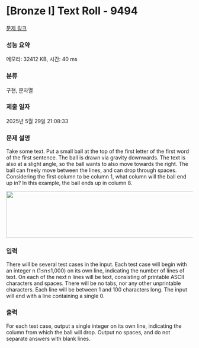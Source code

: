 # [Bronze I] Text Roll - 9494 

[문제 링크](https://www.acmicpc.net/problem/9494) 

### 성능 요약

메모리: 32412 KB, 시간: 40 ms

### 분류

구현, 문자열

### 제출 일자

2025년 5월 29일 21:08:33

### 문제 설명

<p>Take some text. Put a small ball at the top of the first letter of the first word of the first sentence. The ball is drawn via gravity downwards. The text is also at a slight angle, so the ball wants to also move towards the right. The ball can freely move between the lines, and can drop through spaces. Considering the first column to be column 1, what column will the ball end up in? In this example, the ball ends up in column 8. </p>

<p><img alt="" src="https://www.acmicpc.net/upload/images/a.png" style="height:125px; width:556px"></p>

### 입력 

 <p>There will be several test cases in the input. Each test case will begin with an integer n (1≤n≤1,000) on its own line, indicating the number of lines of text. On each of the next n lines will be text, consisting of printable ASCII characters and spaces. There will be no tabs, nor any other unprintable characters. Each line will be between 1 and 100 characters long. The input will end with a line containing a single 0. </p>

### 출력 

 <p>For each test case, output a single integer on its own line, indicating the column from which the ball will drop. Output no spaces, and do not separate answers with blank lines. </p>

